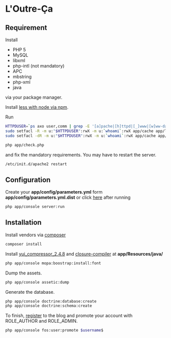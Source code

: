 L'Outre-Ça
==========

Requirement
-----------

Install
- PHP 5
- MySQL
- libxml
- php-intl (not mandatory)
- APC
- mbstring
- php-xml
- java

via your package manager.

Install [less with node via npm](https://www.npmjs.com/package/less).

Run
```sh
HTTPDUSER=`ps axo user,comm | grep -E '[a]pache|[h]ttpd|[_]www|[w]ww-data|[n]ginx' | grep -v root | head -1 | cut -d\  -f1`
sudo setfacl -R -m u:"$HTTPDUSER":rwX -m u:`whoami`:rwX app/cache app/logs
sudo setfacl -dR -m u:"$HTTPDUSER":rwX -m u:`whoami`:rwX app/cache app/logs
```

```sh
php app/check.php
```
and fix the mandatory requirements.
You may have to restart the server.
```sh
/etc/init.d/apache2 restart
```

Configuration
-------------

Create your **app/config/parameters.yml** form **app/config/parameters.yml.dist** or click [here](http://127.0.0.1:8000/config.php) after running
```sh
php app/console server:run
```

Installation
------------

Install vendors via [composer](https://getcomposer.org/download/)

```sh
composer install
```

Install [yui_compressor_2.4.8](https://github.com/yui/yuicompressor/releases) and [closure-compiler](https://github.com/google/closure-compiler) at **app/Resources/java/**

```sh
php app/console mopa:boostrap:install:font
```

Dump the assets.
```sh
php app/console assetic:dump
```

Generate the database.
```sh
php app/console doctrine:database:create
php app/console doctrine:schema:create
```

To finish, [register](http://127.0.0.1:8000/config.php) to the blog and promote your account with ROLE_AUTHOR and ROLE_ADMIN.

```sh
php app/console fos:user:promote $username$
```
